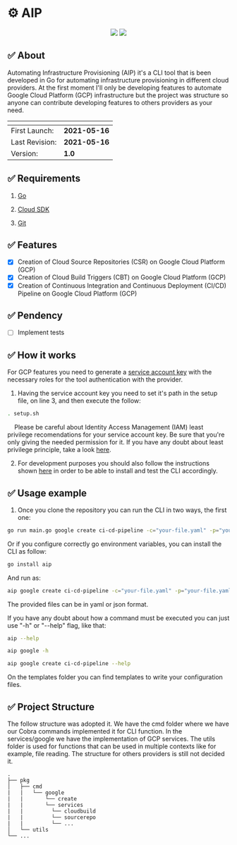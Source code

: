 # :gear: AIP

<p align="center">
  
<img src="https://img.shields.io/badge/Go-00ADD8?style=for-the-badge&logo=go&logoColor=white">
<img src="https://img.shields.io/badge/Google_Cloud-4285F4?style=for-the-badge&logo=google-cloud&logoColor=white">

</p>

## :white_check_mark: About
Automating Infrastructure Provisioning (AIP) it's a CLI tool that is been developed in Go for automating infrastructure provisioning in different cloud providers. At the first moment I'll only be developing features to automate Google Cloud Platform (GCP) infrastructure but the project was structure so anyone can contribute developing features to others providers as your need.

| <!-- --> | <!-- --> | 
--------------- |  ---------------
First Launch:   | **2021-05-16**    
Last Revision:  | **2021-05-16**    
Version:        | **1.0**

## :white_check_mark: Requirements

1. [Go](https://golang.org/doc/install)

2. [Cloud SDK](https://cloud.google.com/sdk)

3. [Git](https://git-scm.com/about)

## :white_check_mark: Features

- [x] Creation of Cloud Source Repositories (CSR) on Google Cloud Platform (GCP)
- [x] Creation of Cloud Build Triggers (CBT) on Google Cloud Platform (GCP)
- [x] Creation of Continuous Integration and Continuous Deployment (CI/CD) Pipeline on Google Cloud Platform (GCP)

## :white_check_mark: Pendency

- [ ] Implement tests


## :white_check_mark: How it works

For GCP features you need to generate a [service account key](https://cloud.google.com/iam/docs/creating-managing-service-account-keys) with the necessary roles for the tool authentication with the provider. 

1. Having the service account key you need to set it's path in the setup file, on line 3, and then execute the follow:

```bash
. setup.sh
```

&nbsp;&nbsp;&nbsp;&nbsp;Please be careful about Identity Access Management (IAM) least privilege recomendations for your service account key. Be sure that you're only giving the needed permission for it. If you have any doubt about least privilege principle, take a look [here](https://cloud.google.com/iam/docs/recommender-overview).

2. For development purposes you should also follow the instructions shown [here](https://golang.org/doc/gopath_code) in order to be able to install and test the CLI accordingly. 

## :white_check_mark: Usage example

1. Once you clone the repository you can run the CLI in two ways, the first one:

```bash
go run main.go google create ci-cd-pipeline -c="your-file.yaml" -p="your-file.yaml"
```

Or if you configure correctly go environment variables, you can install the CLI as follow:

```bash
go install aip
```

And run as:

```bash
aip google create ci-cd-pipeline -c="your-file.yaml" -p="your-file.yaml"
```

The provided files can be in yaml or json format.

If you have any doubt about how a command must be executed you can just use "-h" or "--help" flag, like that:


```bash
aip --help
```

```bash
aip google -h
```

```bash
aip google create ci-cd-pipeline --help
```
On the templates folder you can find templates to write your configuration files.

## :white_check_mark: Project Structure

The follow structure was adopted it. We have the cmd folder where we have our Cobra commands implemented it for CLI function. In the services/google we have the implementation of GCP services. The utils folder is used for functions that can be used in multiple contexts like for example, file reading. The structure for others providers is still not decided it.

    .
    ├── pkg                     
    │   ├── cmd   
    |   |   └── google
    |   |       └── create
    |   |       └── services
    |   |         └── cloudbuild
    |   |         └── sourcerepo
    |   |         └── ...
    │   └── utils                
    └── ...
